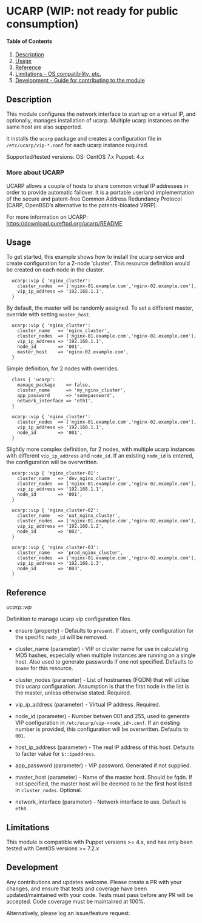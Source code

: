 # UCARP (WIP: not ready for public consumption)

#### Table of Contents

1. [Description](#description)
1. [Usage](#usage)
1. [Reference](#reference)
1. [Limitations - OS compatibility, etc.](#limitations)
1. [Development - Guide for contributing to the module](#development)

## Description

This module configures the network interface to start up on a virtual IP, and
optionally, manages installation of ucarp.  Multiple ucarp instances on the same host are also supported.

It installs the `ucarp` package and creates a configuration file in `/etc/ucarp/vip-*.conf` for each
ucarp instance required.

Supported/tested versions:
OS: CentOS 7.x
Puppet: 4.x

### More about UCARP

UCARP allows a couple of hosts to share common virtual IP addresses in order
to provide automatic failover. It is a portable userland implementation of the
secure and patent-free Common Address Redundancy Protocol (CARP, OpenBSD’s
alternative to the patents-bloated VRRP).

For more information on UCARP: https://download.pureftpd.org/ucarp/README


## Usage

To get started, this example shows how to install the ucarp service and create
configuration for a 2-node 'cluster'.  This resource definition would be created
on each node in the cluster.

```
  ucarp::vip { 'nginx_cluster':
    cluster_nodes  => ['nginx-01.example.com','nginx-02.example.com'],
    vip_ip_address => '192.168.1.1',
  }
```

By default, the master will be randomly assigned.
To set a different master, override with setting `master_host`.

```
  ucarp::vip { 'nginx_cluster':
    cluster_name   => 'nginx_cluster',
    cluster_nodes  => ['nginx-01.example.com','nginx-02.example.com'],
    vip_ip_address => '192.168.1.1',
    node_id        => '001',
    master_host    => 'nginx-02.example.com',
  }

```


Simple definition, for 2 nodes with overrides.

```
  class { 'ucarp':
    manage_package    => false,
    cluster_name      => 'my_nginx_cluster',
    app_password      => 'somepassword',
    network_interface => 'eth1',
  }

  ucarp::vip { 'nginx_cluster':
    cluster_nodes  => ['nginx-01.example.com','nginx-02.example.com'],
    vip_ip_address => '192.168.1.1',
    node_id        => '001',
  }

```


Slightly more complex definition, for 2 nodes, with multiple ucarp instances with
different `vip_ip_address` and `node_id`.  If an existing `node_id` is entered,
the configuration will be overwritten.

```
  ucarp::vip { 'nginx_cluster-01':
    cluster_name   => 'dev_nginx_cluster',
    cluster_nodes  => ['nginx-01.example.com','nginx-02.example.com'],
    vip_ip_address => '192.168.1.1',
    node_id        => '001',
  }

  ucarp::vip { 'nginx_cluster-02':
    cluster_name   => 'uat_nginx_cluster',
    cluster_nodes  => ['nginx-01.example.com','nginx-02.example.com'],
    vip_ip_address => '192.168.1.2',
    node_id        => '002',
  }

  ucarp::vip { 'nginx_cluster-03':
    cluster_name   => 'prod_nginx_cluster',
    cluster_nodes  => ['nginx-01.example.com','nginx-02.example.com'],
    vip_ip_address => '192.168.1.3',
    node_id        => '003',
  }

```

## Reference

*ucarp::vip*

Definition to manage ucarp vip configuration files.

* ensure (property) - Defaults to `present`.  If `absent`, only configuration for the
  specific `node_id` will be removed.

* cluster_name (parameter) - VIP or cluster name for use in calculating MD5 hashes,
  especially when multiple instances are running on a single host.  Also used to
  generate passwords if one not specified.  Defaults to `$name` for this resource.

* cluster_nodes (parameter) - List of hostnames (FQDN) that will utilise this ucarp configuration.
 Assumption is that the first node in the list is the master, unless otherwise stated. Required.

* vip_ip_address (parameter) - Virtual IP address. Required.

* node_id (parameter) - Number betwen 001 and 255, used to generate VIP configuration in
  `/etc/ucarp/vip-<node_id>.conf`.  If an existing number is provided, this configuration
  will be overwritten.  Defaults to `001`.

* host_ip_address (parameter) - The real IP address of this host.  Defaults to facter
  value for `$::ipaddress`.

* app_password (parameter) - VIP password.  Generated if not supplied.

* master_host (parameter) - Name of the master host.  Should be fqdn. If not specified,
  the master host will be deemed to be the first host listed in `cluster_nodes`. Optional.

* network_interface (parameter) - Network interface to use.  Default is `eth0`.


## Limitations

This module is compatible with Puppet versions >= 4.x, and has only been tested with
CentOS versions >= 7.2.x

## Development

Any contributions and updates welcome.  Please create a PR with your changes,
and ensure that tests and coverage have been updated/maintained with your code.
Tests must pass before any PR will be accepted. Code coverage must be maintained
at 100%.

Alternatively, please log an issue/feature request.


